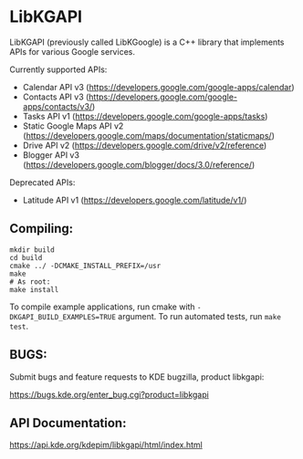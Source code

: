# LibKGAPI

LibKGAPI (previously called LibKGoogle) is a C++ library that implements APIs for
various Google services.

Currently supported APIs:
 * Calendar API v3 (https://developers.google.com/google-apps/calendar)
 * Contacts API v3 (https://developers.google.com/google-apps/contacts/v3/)
 * Tasks API v1 (https://developers.google.com/google-apps/tasks)
 * Static Google Maps API v2 (https://developers.google.com/maps/documentation/staticmaps/)
 * Drive API v2 (https://developers.google.com/drive/v2/reference)
 * Blogger API v3 (https://developers.google.com/blogger/docs/3.0/reference/)

Deprecated APIs:
 * Latitude API v1 (https://developers.google.com/latitude/v1/)

## Compiling:

```
mkdir build
cd build
cmake ../ -DCMAKE_INSTALL_PREFIX=/usr
make
# As root:
make install
```

To compile example applications, run cmake with `-DKGAPI_BUILD_EXAMPLES=TRUE` argument.
To run automated tests, run `make test`.

## BUGS:

Submit bugs and feature requests to KDE bugzilla, product libkgapi:

https://bugs.kde.org/enter_bug.cgi?product=libkgapi

## API Documentation:

https://api.kde.org/kdepim/libkgapi/html/index.html
